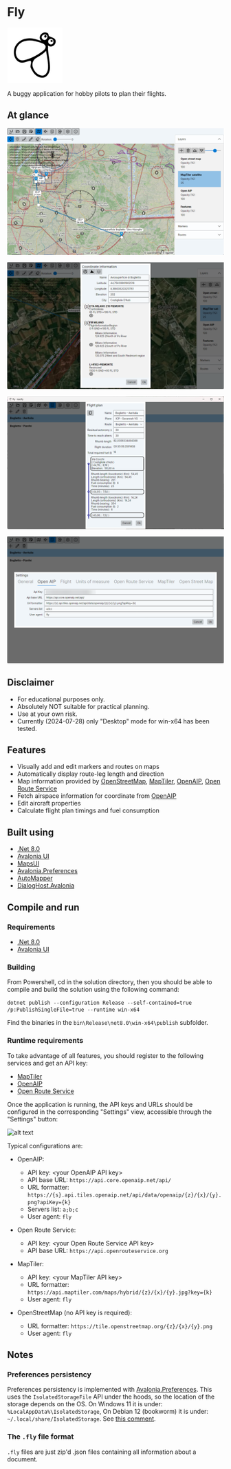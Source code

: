 # Fly

![](Fly/Assets/Logo/logo-128.png)

A buggy application for hobby pilots to plan their flights.

## At glance

![At glance](Documentation/Images/image.png)

![Airspace information](Documentation/Images/image-1.png)

![Flight plan](Documentation/Images/image-2.png)

![Settings](Documentation/Images/image-3.png)

## Disclaimer
- For educational purposes only.
- Absolutely NOT suitable for practical planning.
- Use at your own risk.
- Currently (2024-07-28) only "Desktop" mode for win-x64 has been tested.

## Features

- Visually add and edit markers and routes on maps
- Automatically display route-leg length and direction
- Map information provided by [OpenStreetMap](https://www.openstreetmap.org/), [MapTiler](https://maptiler.com/), [OpenAIP](https://www.openaip.net/), [Open Route Service](https://openrouteservice.org)
- Fetch airspace information for coordinate from [OpenAIP](https://www.openaip.net/)
- Edit aircraft properties
- Calculate flight plan timings and fuel consumption

## Built using

- [.Net 8.0](https://dotnet.microsoft.com/en-us/download/dotnet/8.0)
- [Avalonia UI](https://avaloniaui.net/)
- [MapsUI](https://mapsui.com/)
- [Avalonia.Preferences](https://github.com/sandreas/Avalonia.Preferences)
- [AutoMapper](https://automapper.org/)
- [DialogHost.Avalonia](https://github.com/AvaloniaUtils/DialogHost.Avalonia)

## Compile and run

### Requirements

- [.Net 8.0](https://dotnet.microsoft.com/en-us/download/dotnet/8.0)
- [Avalonia UI](https://avaloniaui.net/gettingstarted#installation)

### Building

From Powershell, cd in the solution directory, then you should be able to compile and build the solution using the following command:

```shell
dotnet publish --configuration Release --self-contained=true /p:PublishSingleFile=true --runtime win-x64
```

Find the binaries in the `bin\Release\net8.0\win-x64\publish` subfolder.

### Runtime requirements

To take advantage of all features, you should register to the following services and get an API key:
- [MapTiler](https://maptiler.com/)
- [OpenAIP](https://www.openaip.net/)
- [Open Route Service](https://openrouteservice.org)

Once the application is running, the API keys and URLs should be configured in the corresponding "Settings" view, accessible through the "Settings" button:

![alt text](image-4.png)

Typical configurations are:

- OpenAIP:
  - API key: \<your OpenAIP API key\>
  - API base URL: `https://api.core.openaip.net/api/`
  - URL formatter: `https://{s}.api.tiles.openaip.net/api/data/openaip/{z}/{x}/{y}.png?apiKey={k}`
  - Servers list: `a;b;c`
  - User agent: `fly`

- Open Route Service:
  - API key: \<your Open Route Service API key\>
  - API base URL: `https://api.openrouteservice.org`

- MapTiler:
  - API key: \<your MapTiler API key\>
  - URL formatter: `https://api.maptiler.com/maps/hybrid/{z}/{x}/{y}.jpg?key={k}`
  - User agent: `fly`

- OpenStreetMap (no API key is required):
  - URL formatter: `https://tile.openstreetmap.org/{z}/{x}/{y}.png`
  - User agent: `fly`

## Notes

### Preferences persistency

Preferences persistency is implemented with [Avalonia.Preferences](https://github.com/sandreas/Avalonia.Preferences). This uses the `IsolatedStorageFile` API under the hoods, so the location of the storage depends on the OS.
On Windows 11 it is under: `%LocalAppData%\IsolatedStorage`,
On Debian 12 (bookworm) it is under: `~/.local/share/IsolatedStorage`.
See [this comment](https://github.com/sandreas/Avalonia.Preferences/issues/3#issuecomment-2255786137).

### The `.fly` file format

`.fly` files are just zip'd .json files containing all information about a document.